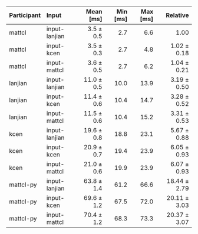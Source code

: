 | Participant | Input | Mean [ms] | Min [ms] | Max [ms] | Relative |
|:---|:---|---:|---:|---:|---:|
| mattcl | input-lanjian | 3.5 ± 0.5 | 2.7 | 6.6 | 1.00 |
| mattcl | input-kcen | 3.5 ± 0.3 | 2.7 | 4.8 | 1.02 ± 0.18 |
| mattcl | input-mattcl | 3.6 ± 0.5 | 2.7 | 6.2 | 1.04 ± 0.21 |
| lanjian | input-lanjian | 11.0 ± 0.5 | 10.0 | 13.9 | 3.19 ± 0.50 |
| lanjian | input-kcen | 11.4 ± 0.6 | 10.4 | 14.7 | 3.28 ± 0.52 |
| lanjian | input-mattcl | 11.5 ± 0.6 | 10.4 | 15.2 | 3.31 ± 0.53 |
| kcen | input-lanjian | 19.6 ± 0.8 | 18.8 | 23.1 | 5.67 ± 0.88 |
| kcen | input-kcen | 20.9 ± 0.7 | 19.4 | 23.9 | 6.05 ± 0.93 |
| kcen | input-mattcl | 21.0 ± 0.6 | 19.9 | 23.9 | 6.07 ± 0.93 |
| mattcl-py | input-lanjian | 63.8 ± 1.4 | 61.2 | 66.6 | 18.44 ± 2.79 |
| mattcl-py | input-kcen | 69.6 ± 1.2 | 67.5 | 72.0 | 20.11 ± 3.03 |
| mattcl-py | input-mattcl | 70.4 ± 1.2 | 68.3 | 73.3 | 20.37 ± 3.07 |
